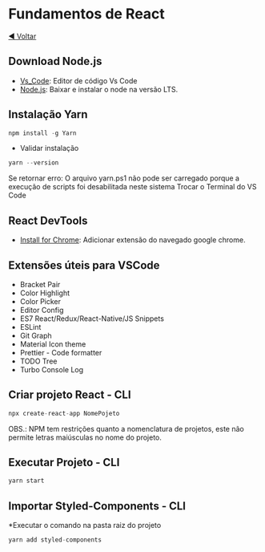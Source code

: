 # Fundamentos de React
[◄ Voltar](../README.md)

## Download Node.js
* [Vs_Code](https://code.visualstudio.com/download): Editor de código Vs Code
* [Node.js](https://nodejs.org/en): Baixar e instalar o node na versão LTS.

## Instalação Yarn
```py
npm install -g Yarn
```

* Validar instalação
```py
yarn --version
```

Se retornar erro: O arquivo yarn.ps1 não pode ser carregado porque a execução de scripts foi desabilitada neste sistema
Trocar o Terminal do VS Code

## React DevTools
* [Install for Chrome](https://chromewebstore.google.com/detail/react-developer-tools/fmkadmapgofadopljbjfkapdkoienihi?pli=1): Adicionar extensão do navegado google chrome.

## Extensões úteis para VSCode
* Bracket Pair
* Color Highlight
* Color Picker
* Editor Config
* ES7 React/Redux/React-Native/JS Snippets
* ESLint
* Git Graph
* Material Icon theme
* Prettier - Code formatter
* TODO Tree
* Turbo Console Log

## Criar projeto React - CLI

```py
npx create-react-app NomePojeto
```
OBS.: NPM tem restrições quanto a nomenclatura de projetos, este não permite letras maiúsculas no nome do projeto.

## Executar Projeto - CLI

```py
yarn start
```

## Importar Styled-Components - CLI

*Executar o comando na pasta raiz do projeto

```py
yarn add styled-components
```
